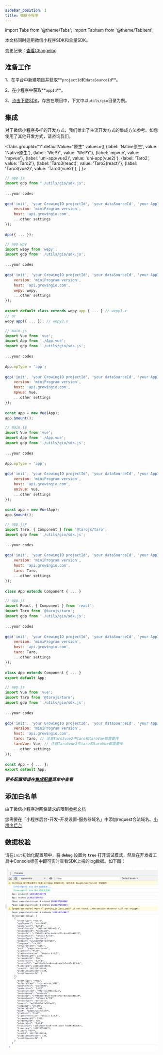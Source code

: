 ```yaml
---
sidebar_position: 1
title: 微信小程序
---
```


import Tabs from '@theme/Tabs';
import TabItem from '@theme/TabItem';

本文档同时适用微信小程序SDK和全量SDK。

变更记录：[查看Changelog](https://assets.giocdn.com/sdk/cdp/3.0/gio-minp.js)
## 准备工作
1、在平台中新建项目并获取**`projectId`和`dataSourceId`**。

2、在小程序中获取**`appId`**。

3、[点击下载SDK](https://assets.giocdn.com/sdk/cdp/3.0/gio-minp.js)，存放在项目中，下文中以`utils/gio`目录为例。

## 集成

对于微信小程序多样的开发方式，我们给出了主流开发方式的集成方法参考。如您使用了其他开发方式，请咨询我们。

<Tabs
  groupId="1"
  defaultValue="原生"
  values={[
    {label: 'Native原生', value: 'Native原生'},
    {label: 'WePY', value: 'WePY'},
    {label: 'mpvue', value: 'mpvue'},
    {label: 'uni-app(vue2)', value: 'uni-app(vue2)'},
    {label: 'Taro2', value: 'Taro2'},
    {label: 'Taro3(react)', value: 'Taro3(react)'},
    {label: 'Taro3(vue2)', value: 'Taro3(vue2)'},
  ]
}>
  <TabItem value="Native原生">

```js
// app.js
import gdp from "./utils/gio/sdk.js";

...your codes

gdp('init', 'your GrowingIO projectId', 'your dataSourceId', 'your AppId', {
    version: 'miniProgram version',
    host: 'api.growingio.com',
    ...other settings
});

App({ ... });
```
  </TabItem>
  <TabItem value="WePY">

```js
// app.wpy
import wepy from 'wepy';
import gdp from './utils/gio/sdk.js';

...your codes

gdp('init', 'your GrowingIO projectId', 'your dataSourceId', 'your AppId', {
    version: 'miniProgram version',
    host: 'api.growingio.com',
    wepy: wepy,
    ...other settings
});

export default class extends wepy.app { ... } // wepy1.x
// or
wepy.app({ ... }); // wepy2.x
```
  </TabItem>
  <TabItem value="mpvue">

```js
// main.js
import Vue from 'vue';
import App from './App.vue';
import gdp from './utils/gio/sdk.js';

...your codes

App.mpType = 'app';

gdp('init', 'your GrowingIO projectId', 'your dataSourceId', 'your AppId', {
    version: 'miniProgram version',
    host: 'api.growingio.com',
    mpvue: Vue,
    ...other settings
});

const app = new Vue(App);
app.$mount();
```
  </TabItem>
  <TabItem value="uni-app(vue2)">

```js
// main.js
import Vue from 'vue';
import App from './App.vue';
import gdp from './utils/gio/sdk.js';

...your codes

App.mpType = 'app';

gdp('init', 'your GrowingIO projectId', 'your dataSourceId', 'your AppId', {
    version: 'miniProgram version',
    host: 'api.growingio.com',
    uniVue: Vue,
    ...other settings
});

const app = new Vue(App);
app.$mount();
```
  </TabItem>
  <TabItem value="Taro2">

```js
// app.jsx
import Taro, { Component } from '@tarojs/taro';
import gdp from './utils/gio/sdk.js';

...your codes

gdp('init', 'your GrowingIO projectId', 'your dataSourceId', 'your AppId', {
    version: 'miniProgram version',
    host: 'api.growingio.com',
    taro: Taro,
    ...other settings
});

class App extends Component { ... }
```
  </TabItem>
  <TabItem value="Taro3(react)">

```js
// app.js
import React, { Component } from 'react';
import Taro from '@tarojs/taro';
import gdp from './utils/gio/sdk.js';

...your codes

gdp('init', 'your GrowingIO projectId', 'your dataSourceId', 'your AppId', {
    version: 'miniProgram version',
    host: 'api.growingio.com',
    taro: Taro,
    ...other settings
});

class App extends Component { ... }
export default App;
```
  </TabItem>
  <TabItem value="Taro3(vue2)">

```js
// app.js
import Vue from 'vue';
import Taro from '@tarojs/taro';
import gdp from './utils/gio/sdk.js';

...your codes

gdp('init', 'your GrowingIO projectId', 'your dataSourceId', 'your AppId', {
    version: 'miniProgram version',
    host: 'api.growingio.com',
    taro: Taro, // 注意Taro3vue2中taro和taroVue都需要传
    taroVue: Vue, // 注意Taro3vue2中taro和taroVue都需要传
    ...other settings
});

const App = { ... };
export default App;

```
  </TabItem>
</Tabs>

***更多配置项请在[集成配置](/docs/miniprogram/3.5/initSettings)菜单中查看***

## 添加白名单

由于微信小程序对网络请求的限制[参考文档](https://developers.weixin.qq.com/miniprogram/dev/framework/ability/network.html)

您需要在「小程序后台-开发-开发设置-服务器域名」中添加request合法域名。[小程序后台](https://mp.weixin.qq.com/)

## 数据校验

请在`init`初始化配置项中，将 **`debug`** 设置为 **`true`** 打开调试模式，然后在开发者工具中Console标签中即可实时查看SDK上报的log数据。如下图：

![debugLog](/img/miniprogram/wx_debug.png)

